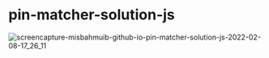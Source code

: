 # pin-matcher-solution-js

![screencapture-misbahmuib-github-io-pin-matcher-solution-js-2022-02-08-17_26_11](https://user-images.githubusercontent.com/45326654/152978098-4ec1acb8-58ae-4662-8419-33fe842c48c7.png)
